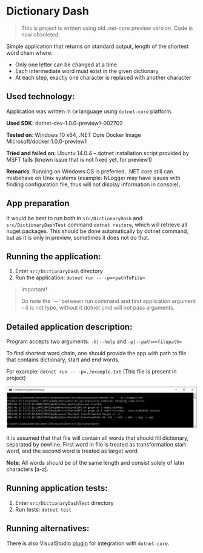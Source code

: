 Dictionary Dash
===
> This is project is written using old .net-core preview version. Code is now obsoleted.

Simple application that returns on standard output, length of the shortest word chain where:
 * Only one letter can be changed at a time
 * Each intermediate word must exist in the given dictionary
 * At each step, exactly one character is replaced with another character

## Used technology:
Application was written in `C#` language using `dotnet-core` platform.

**Used SDK**: dotnet-dev-1.0.0-preview1-002702

**Tested on**: Windows 10 x64, .NET Core Docker Image Microsoft/docker:1.0.0-preview1

**Tried and failed on**: Ubuntu 14.0.4 – dotnet installation script provided by MSFT fails (known issue that is not fixed yet, for preview1)

**Remarks**: Running on Windows OS is preferred, .NET core still can misbehave on Unix systems (example: NLogger may have issues with finding configuration file, thus will not display information in console).

## App preparation
It would be best to run both in `src/DictionaryDash` and `src/DictionaryDashTest` command `dotnet restore`, which will retrieve all nuget packages.
This should be done automatically by dotnet command, but as it is only in preview, sometimes it does not do that.

## Running the application:
1. Enter `src/DictionaryDash` directory
2. Run the application: `dotnet run -- -p=<pathToFile>`

> Important!
>
> Do note the '--' between run command and first application argument - it is not typo, without it dotnet cmd will not pass arguments.

## Detailed application description:
Program accepts two arguments: `-h|--help` and `-p|--path=<filepath>`

To find shortest word chain, one should provide the app with path to file that contains dictionary, start and end words.

For example: `dotnet run -- -p=./example.txt` (This file is present in project)

![Example](assets/preview.png "Run preview")

It is assumed that that file will contain all words that should fill dictionary, separated by newline. First word in file is treated as transformation start word, and the second word is treated as target word.

**Note**: All words should be of the same length and consist solely of latin characters [a-z].

## Running application tests:
1. Enter `src/DictionaryDashTest` directory
2. Run tests: `dotnet test`

## Running alternatives:
There is also VisualStudio [plugin](https://go.microsoft.com/fwlink/?LinkId=798481) for integration with `dotnet-core`.
